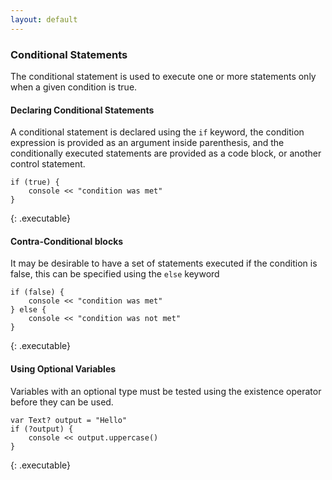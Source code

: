 ```yaml
---
layout: default
---
```


### Conditional Statements

The conditional statement is used to execute one or more statements only when a given condition is true.

#### Declaring Conditional Statements

A conditional statement is declared using the `if` keyword, the condition expression is provided as an argument inside
parenthesis, and the conditionally executed statements are provided as a code block, or another control statement.

```
if (true) {
	console << "condition was met"
}
```
{: .executable}

#### Contra-Conditional blocks

It may be desirable to have a set of statements executed if the condition is false, this can be specified using the
`else` keyword

```
if (false) {
	console << "condition was met"
} else {
	console << "condition was not met"
}
```
{: .executable}

#### Using Optional Variables

Variables with an optional type must be tested using the existence operator before they can be used.

```
var Text? output = "Hello"
if (?output) {
	console << output.uppercase()
}
```
{: .executable}